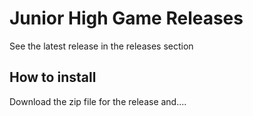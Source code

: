 # Junior High Game Releases

See the latest release in the releases section

## How to install

Download the zip file for the release and....